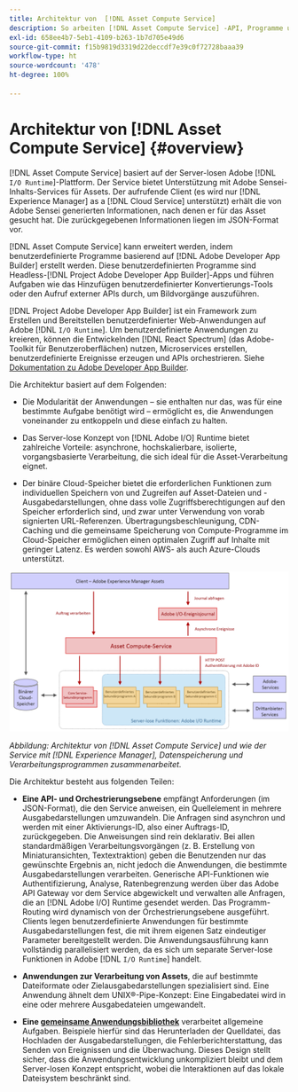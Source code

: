 ```yaml
---
title: Architektur von  [!DNL Asset Compute Service]
description: So arbeiten [!DNL Asset Compute Service] -API, Programme und SDK zusammen, um einen Cloud-nativen Asset-Verarbeitungs-Service bereitzustellen.
exl-id: 658ee4b7-5eb1-4109-b263-1b7d705e49d6
source-git-commit: f15b9819d3319d22deccdf7e39c0f72728baaa39
workflow-type: ht
source-wordcount: '478'
ht-degree: 100%

---
```


# Architektur von [!DNL Asset Compute Service] {#overview}

[!DNL Asset Compute Service] basiert auf der Server-losen Adobe [!DNL `I/O Runtime`]-Plattform. Der Service bietet Unterstützung mit Adobe Sensei-Inhalts-Services für Assets. Der aufrufende Client (es wird nur [!DNL Experience Manager] as a [!DNL Cloud Service] unterstützt) erhält die von Adobe Sensei generierten Informationen, nach denen er für das Asset gesucht hat. Die zurückgegebenen Informationen liegen im JSON-Format vor.

[!DNL Asset Compute Service] kann erweitert werden, indem benutzerdefinierte Programme basierend auf [!DNL Adobe Developer App Builder] erstellt werden. Diese benutzerdefinierten Programme sind Headless-[!DNL Project Adobe Developer App Builder]-Apps und führen Aufgaben wie das Hinzufügen benutzerdefinierter Konvertierungs-Tools oder den Aufruf externer APIs durch, um Bildvorgänge auszuführen.

[!DNL Project Adobe Developer App Builder] ist ein Framework zum Erstellen und Bereitstellen benutzerdefinierter Web-Anwendungen auf Adobe [!DNL `I/O Runtime`]. Um benutzerdefinierte Anwendungen zu kreieren, können die Entwickelnden [!DNL React Spectrum] (das Adobe-Toolkit für Benutzeroberflächen) nutzen, Microservices erstellen, benutzerdefinierte Ereignisse erzeugen und APIs orchestrieren. Siehe [Dokumentation zu Adobe Developer App Builder](https://developer.adobe.com/app-builder/docs/overview).

Die Architektur basiert auf dem Folgenden:

* Die Modularität der Anwendungen – sie enthalten nur das, was für eine bestimmte Aufgabe benötigt wird – ermöglicht es, die Anwendungen voneinander zu entkoppeln und diese einfach zu halten.

* Das Server-lose Konzept von [!DNL Adobe I/O] Runtime bietet zahlreiche Vorteile: asynchrone, hochskalierbare, isolierte, vorgangsbasierte Verarbeitung, die sich ideal für die Asset-Verarbeitung eignet.

* Der binäre Cloud-Speicher bietet die erforderlichen Funktionen zum individuellen Speichern von und Zugreifen auf Asset-Dateien und -Ausgabedarstellungen, ohne dass volle Zugriffsberechtigungen auf den Speicher erforderlich sind, und zwar unter Verwendung von vorab signierten URL-Referenzen. Übertragungsbeschleunigung, CDN-Caching und die gemeinsame Speicherung von Compute-Programme im Cloud-Speicher ermöglichen einen optimalen Zugriff auf Inhalte mit geringer Latenz. Es werden sowohl AWS- als auch Azure-Clouds unterstützt.

![Architektur von Asset Compute Service](assets/architecture-diagram.png)

*Abbildung: Architektur von [!DNL Asset Compute Service] und wie der Service mit [!DNL Experience Manager], Datenspeicherung und Verarbeitungsprogrammen zusammenarbeitet.*

Die Architektur besteht aus folgenden Teilen:

* **Eine API- und Orchestrierungsebene** empfängt Anforderungen (im JSON-Format), die den Service anweisen, ein Quellelement in mehrere Ausgabedarstellungen umzuwandeln. Die Anfragen sind asynchron und werden mit einer Aktivierungs-ID, also einer Auftrags-ID, zurückgegeben. Die Anweisungen sind rein deklarativ. Bei allen standardmäßigen Verarbeitungsvorgängen (z. B. Erstellung von Miniaturansichten, Textextraktion) geben die Benutzenden nur das gewünschte Ergebnis an, nicht jedoch die Anwendungen, die bestimmte Ausgabedarstellungen verarbeiten. Generische API-Funktionen wie Authentifizierung, Analyse, Ratenbegrenzung werden über das Adobe API Gateway vor dem Service abgewickelt und verwalten alle Anfragen, die an [!DNL Adobe I/O] Runtime gesendet werden. Das Programm-Routing wird dynamisch von der Orchestrierungsebene ausgeführt. Clients legen benutzerdefinierte Anwendungen für bestimmte Ausgabedarstellungen fest, die mit ihrem eigenen Satz eindeutiger Parameter bereitgestellt werden. Die Anwendungsausführung kann vollständig parallelisiert werden, da es sich um separate Server-lose Funktionen in Adobe [!DNL `I/O Runtime`] handelt.

* **Anwendungen zur Verarbeitung von Assets**, die auf bestimmte Dateiformate oder Zielausgabedarstellungen spezialisiert sind. Eine Anwendung ähnelt dem UNIX®-Pipe-Konzept: Eine Eingabedatei wird in eine oder mehrere Ausgabedateien umgewandelt.

* **Eine [gemeinsame Anwendungsbibliothek](https://github.com/adobe/asset-compute-sdk)** verarbeitet allgemeine Aufgaben. Beispiele hierfür sind das Herunterladen der Quelldatei, das Hochladen der Ausgabedarstellungen, die Fehlerberichterstattung, das Senden von Ereignissen und die Überwachung. Dieses Design stellt sicher, dass die Anwendungsentwicklung unkompliziert bleibt und dem Server-losen Konzept entspricht, wobei die Interaktionen auf das lokale Dateisystem beschränkt sind.

<!-- TBD:

* About the YAML file?
* minimize description to custom applications
* remove all internal stuff (e.g. Photoshop application, API Gateway) from text and diagram
* update diagram to focus on 3rd party custom applications ONLY
* Explain important transactions/handshakes?
* Flow of assets/control? See the illustration on the Nui diagrams wiki.
* Illustrations. See the SVG shared by Alex.
* Exceptions? Limitations? Call-outs? Gotchas?
* Do we want to add what basic processing is not available currently, that is expected by existing AEM customers?
-->
